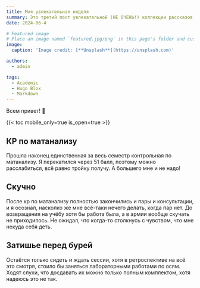 ```yaml
---
title: Моя увлекательная неделя
summary: Это третий пост увлекательной (НЕ ОЧЕНЬ!) коллекции рассказов о моей повседневной жизни!
date: 2024-06-4

# Featured image
# Place an image named `featured.jpg/png` in this page's folder and customize its options here.
image:
  caption: 'Image credit: [**Unsplash**](https://unsplash.com)'

authors:
  - admin

tags:
  - Academic
  - Hugo Blox
  - Markdown
---
```


Всем привет! 👋

{{< toc mobile_only=true is_open=true >}}

## КР по матанализу

Прошла наконец единственная за весь семестр контрольная по матанализу. Я перекатился через 51 балл, поэтому можно расслабиться, всё равно тройку получу. А большего мне и не надо!

## Скучно

После кр по матанализу полностью закончились и пары и консультации, и я осознал, насколко же мне всё-таки нечего делать, когда пар нет. До возвращения на учёбу хотя бы работа была, а в армии вообще скучать не приходилось. Не ожидал, что когда-то столкнусь с чувством, что мне некуда себя деть.

## Затишье перед бурей

Остаётся только сидеть и ждать сессии, хотя в ретроспективе на всё это смотря, стоило бы заняться лабораторными работами по осям. Ходят слухи, что досдавать их можно только полным комплектом, хотя надеюсь это не так.


